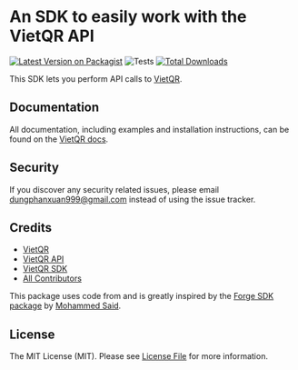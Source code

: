 # An SDK to easily work with the VietQR API

[![Latest Version on Packagist](https://img.shields.io/packagist/v/dungphanxuan/vietqr-php-sdk.svg?style=flat-square)](https://packagist.org/packages/dungphanxuan/vietqr-php-sdk)
![Tests](https://github.com/dungphanxuan/vietqr-php-sdk/workflows/run-tests/badge.svg)
[![Total Downloads](https://img.shields.io/packagist/dt/dungphanxuan/vietqr-php-sdk.svg?style=flat-square)](https://packagist.org/packages/dungphanxuan/vietqr-php-sdk)

This SDK lets you perform API calls to [VietQR](https://www.vietqr.io).

## Documentation

All documentation, including examples and installation instructions, can be found on
the [VietQR docs](https://www.vietqr.io).

## Security

If you discover any security related issues, please email dungphanxuan999@gmail.com instead of using the issue tracker.

## Credits

* [VietQR](https://www.vietqr.io)
* [VietQR API](https://www.vietqr.io/api)
* [VietQR SDK]()
* [All Contributors](../../contributors)

This package uses code from and is greatly inspired by the [Forge SDK package](https://github.com/themsaid/forge-sdk)
by [Mohammed Said](https://github.com/themsaid).

## License

The MIT License (MIT). Please see [License File](LICENSE.md) for more information.
